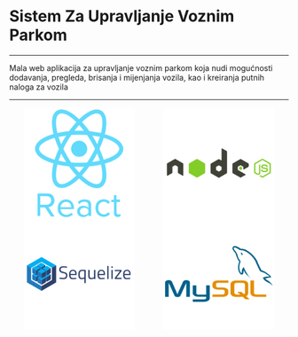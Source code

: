 # Sistem Za Upravljanje Voznim Parkom

------------------------------------------------------------------------------------------------------------------

Mala web aplikacija za upravljanje voznim parkom koja nudi mogućnosti dodavanja, pregleda, brisanja i mijenjanja vozila, kao i kreiranja putnih naloga za vozila

------------------------------------------------------------------------------------------------------------------

<div style="display: -ms-flexbox;     display: -webkit-flex;     display: flex;     -webkit-flex-direction: row;     -ms-flex-direction: row;     flex-direction: row;     -webkit-flex-wrap: wrap;     -ms-flex-wrap: wrap;     flex-wrap: wrap;     -webkit-justify-content: space-around;     -ms-flex-pack: distribute;     justify-content: space-around;     -webkit-align-content: stretch;     -ms-flex-line-pack: stretch;     align-content: stretch;     -webkit-align-items: flex-start;     -ms-flex-align: start;     align-items: flex-start;">
<img src="https://github.com/devicons/devicon/blob/master/icons/react/react-original-wordmark.svg" title="react" alt="react" width="200" height="200"   style="max-width: 100%;" >
<img src="https://github.com/devicons/devicon/blob/master/icons/nodejs/nodejs-original-wordmark.svg" title="node" alt="node" width="200" height="200" style="max-width: 100%;">
<img src="https://github.com/devicons/devicon/blob/master/icons/sequelize/sequelize-original-wordmark.svg" title="sequelize" alt="sequeliz" width="200" height="200" style="max-width: 100%;">
<img src="https://github.com/devicons/devicon/blob/master/icons/mysql/mysql-original-wordmark.svg" title="mysql" alt="mysql" width="200" height="200" style="max-width: 100%;">
</div>
